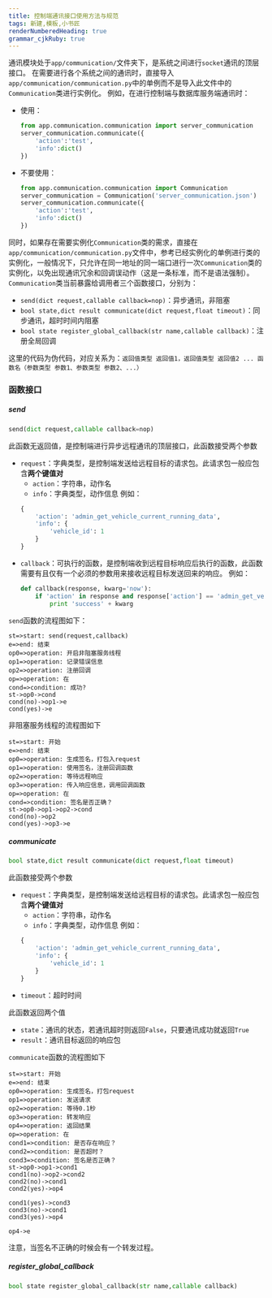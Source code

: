 ```yaml
---
title: 控制端通讯接口使用方法与规范
tags: 新建,模板,小书匠
renderNumberedHeading: true
grammar_cjkRuby: true
---
```



通讯模块处于`app/communication/`文件夹下，是系统之间进行`socket`通讯的顶层接口。
在需要进行各个系统之间的通讯时，直接导入`app/communication/communication.py`中的单例而不是导入此文件中的`Communication`类进行实例化。
例如，在进行控制端与数据库服务端通讯时：
- 使用：
	``` python
	from app.communication.communication import server_communication
	server_communication.communicate({
		'action':'test',
		'info':dict()
	})
	```
- 不要使用：
	``` python
	from app.communication.communication import Communication
	server_communication = Communication('server_communication.json')
	server_communication.communicate({
		'action':'test',
		'info':dict()
	})
	```
同时，如果存在需要实例化`Communication`类的需求，直接在`app/communication/communication.py`文件中，参考已经实例化的单例进行类的实例化，一般情况下，只允许在同一地址的同一端口进行一次`Communication`类的实例化，以免出现通讯冗余和回调误动作（这是一条标准，而不是语法强制）。
`Communication`类当前暴露给调用者三个函数接口，分别为：
- `send(dict request,callable callback=nop)`：异步通讯，非阻塞
- `bool state,dict result communicate(dict request,float timeout)`：同步通讯，超时时间内阻塞
- `bool state register_global_callback(str name,callable callback)`：注册全局回调

这里的代码为伪代码，对应关系为：`返回值类型 返回值1，返回值类型 返回值2 ... 函数名（参数类型 参数1、参数类型 参数2、...）`

### 函数接口
##### send

``` py
send(dict request,callable callback=nop)
```
此函数无返回值，是控制端进行异步远程通讯的顶层接口，此函数接受两个参数
- `request`：字典类型，是控制端发送给远程目标的请求包。此请求包一般应包含**两个键值对**
	- `action`：字符串，动作名
	- `info`：字典类型，动作信息
	例如：
	``` py
	{
		'action': 'admin_get_vehicle_current_running_data',
		'info': {
			'vehicle_id': 1
		}
	}
	```
- `callback`：可执行的函数，是控制端收到远程目标响应后执行的函数，此函数需要有且仅有一个必须的参数用来接收远程目标发送回来的响应。
	例如：
	``` py
	def callback(response, kwarg='now'):
		if 'action' in response and response['action'] == 'admin_get_vehicle_current_running_data':
			print 'success' + kwarg
	```
`send`函数的流程图如下：
```flow!
st=>start: send(request,callback)
e=>end: 结束
op0=>operation: 开启非阻塞服务线程
op1=>operation: 记录错误信息
op2=>operation: 注册回调
op=>operation: 在
cond=>condition: 成功?
st->op0->cond
cond(no)->op1->e
cond(yes)->e
```
非阻塞服务线程的流程图如下
```flow!
st=>start: 开始
e=>end: 结束
op0=>operation: 生成签名，打包入request
op1=>operation: 使用签名，注册回调函数
op2=>operation: 等待远程响应
op3=>operation: 传入响应信息，调用回调函数
op=>operation: 在
cond=>condition: 签名是否正确？
st->op0->op1->op2->cond
cond(no)->op2
cond(yes)->op3->e
```
##### communicate
``` py
bool state,dict result communicate(dict request,float timeout)
```
此函数接受两个参数
- `request`：字典类型，是控制端发送给远程目标的请求包。此请求包一般应包含**两个键值对**
	- `action`：字符串，动作名
	- `info`：字典类型，动作信息
	例如：
	``` py
	{
		'action': 'admin_get_vehicle_current_running_data',
		'info': {
			'vehicle_id': 1
		}
	}
	```
- `timeout`：超时时间

此函数返回两个值
- `state`：通讯的状态，若通讯超时则返回`False`，只要通讯成功就返回`True`
- `result`：通讯目标返回的响应包

`communicate`函数的流程图如下
```flow!
st=>start: 开始
e=>end: 结束
op0=>operation: 生成签名，打包request
op1=>operation: 发送请求
op2=>operation: 等待0.1秒
op3=>operation: 转发响应
op4=>operation: 返回结果
op=>operation: 在
cond1=>condition: 是否存在响应？
cond2=>condition: 是否超时？
cond3=>condition: 签名是否正确？
st->op0->op1->cond1
cond1(no)->op2->cond2
cond2(no)->cond1
cond2(yes)->op4

cond1(yes)->cond3
cond3(no)->cond1
cond3(yes)->op4

op4->e
```
注意，当签名不正确的时候会有一个转发过程。

##### register_global_callback

``` py
bool state register_global_callback(str name,callable callback)
```